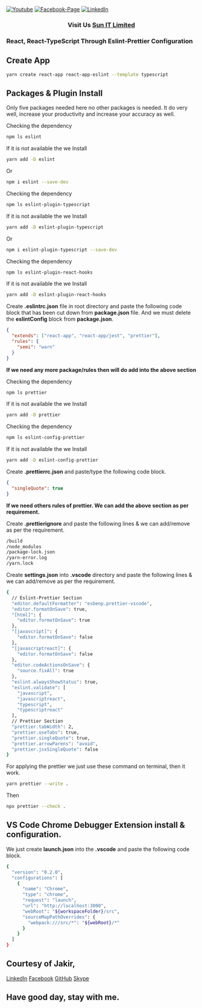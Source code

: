 [![Youtube][youtube-shield]][youtube-url]
[![Facebook-Page][facebook-shield]][facebook-url]
[![LinkedIn][linkedin-shield]][linkedin-url]

<h3 align="center">
   Visit Us <a href="http://www.sunitlimitrd.com">Sun IT Limited</a>
</h3>

### React, React-TypeScript Through Eslint-Prettier Configuration

## Create App

```sh
yarn create react-app react-app-eslint --template typescript
```

## Packages & Plugin Install

Only five packages needed here no other packages is needed. It do very well, increase your productivity and increase your accuracy as well.

Checking the dependency

```sh
npm ls eslint
```

If it is not available the we Install

```sh
yarn add -D eslint
```

Or

```sh
npm i eslint --save-dev
```

Checking the dependency

```sh
npm ls eslint-plugin-typescript
```

If it is not available the we Install

```sh
yarn add -D eslint-plugin-typescript
```

Or

```sh
npm i eslint-plugin-typescript --save-dev
```

Checking the dependency

```sh
npm ls eslint-plugin-react-hooks
```

If it is not available the we Install

```sh
yarn add -D eslint-plugin-react-hooks
```

Create **.eslintrc.json** file in root directory and paste the following code block that has been cut down from **package.json** file. And we must delete the **eslintConfig** block from **package.json**.

```json
{
  "extends": ["react-app", "react-app/jest", "prettier"],
  "rules": {
    "semi": "warn"
  }
}
```

**If we need any more package/rules then will do add into the above section**

Checking the dependency

```sh
npm ls prettier
```

If it is not available the we Install

```sh
yarn add -D prettier
```

Checking the dependency

```sh
npm ls eslint-config-prettier
```

If it is not available the we Install

```sh
yarn add -D eslint-config-prettier
```

Create **.prettierrc.json** and paste/type the following code block.

```json
{
  "singleQuote": true
}
```

**If we need others rules of prettier. We can add the above section as per requirement.**

Create **.prettierignore** and paste the following lines & we can add/remove as per the requirement.

```sh
/build
/node_modules
/package-lock.json
/yarn-error.log
/yarn.lock
```

Create **settings.json** into **.vscode** directory and paste the following lines & we can add/remove as per the requirement.

```sh
{
  // Eslint-Prettier Section
  "editor.defaultFormatter": "esbenp.prettier-vscode",
  "editor.formatOnSave": true,
  "[html]": {
    "editor.formatOnSave": true
  },
  "[javascript]": {
    "editor.formatOnSave": false
  },
  "[javascriptreact]": {
    "editor.formatOnSave": false
  },
  "editor.codeActionsOnSave": {
    "source.fixAll": true
  },
  "eslint.alwaysShowStatus": true,
  "eslint.validate": [
    "javascript",
    "javascriptreact",
    "typescript",
    "typescriptreact"
  ],
  // Prettier Section
  "prettier.tabWidth": 2,
  "prettier.useTabs": true,
  "prettier.singleQuote": true,
  "prettier.arrowParens": "avoid",
  "prettier.jsxSingleQuote": false
}
```

For applying the prettier we just use these command on terminal, then it work.

```sh
yarn prettier --write .
```

Then

```sh
npx prettier --check .
```

## VS Code Chrome Debugger Extension install & configuration.

We just create **launch.json** into the **.vscode** and paste the following code block.

```sh
{
  "version": "0.2.0",
  "configurations": [
    {
      "name": "Chrome",
      "type": "chrome",
      "request": "launch",
      "url": "http://localhost:3000",
      "webRoot": "${workspaceFolder}/src",
      "sourceMapPathOverrides": {
        "webpack:///src/*": "${webRoot}/*"
      }
    }
  ]
}
```

## Courtesy of Jakir,

<a href="https://www.linkedin.com/in/jakir-ruet/">LinkedIn</a>
<a href="https://www.facebook.com/jakir.ruet">Facebook</a>
<a href="https://github.com/jakir-ruet">GitHub</a>
<a href="https://web.skype.com/?openPstnPage=true">Skype</a>

## Have good day, stay with me.

[youtube-shield]: https://img.shields.io/badge/-Youtube-black.svg?style=flat-square&logo=youtube&color=blue&logoColor=red
[youtube-url]: https://www.youtube.com/watch?v=9i424dXt2Pk
[facebook-shield]: https://img.shields.io/badge/-Facebook-black.svg?style=flat-square&logo=facebook&color=pink&logoColor=blue
[facebook-url]: https://www.facebook.com/SunItLimited/
[linkedin-shield]: https://img.shields.io/badge/-LinkedIn-black.svg?style=flat-square&logo=linkedin&colorB=red
[linkedin-url]: https://www.linkedin.com/company/gosunitlimited
